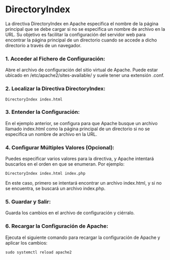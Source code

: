 # DirectoryIndex

La directiva DirectoryIndex en Apache especifica el nombre de la página principal que se debe cargar si no se especifica un nombre de archivo en la URL. Su objetivo es facilitar la configuración del servidor web para encontrar la página principal de un directorio cuando se accede a dicho directorio a través de un navegador.

### 1. Acceder al Fichero de Configuración:

Abre el archivo de configuración del sitio virtual de Apache. Puede estar ubicado en /etc/apache2/sites-available/ y suele tener una extensión .conf.

### 2.  Localizar la Directiva DirectoryIndex:

```
DirectoryIndex index.html
```

### 3. Entender la Configuración:

En el ejemplo anterior, se configura para que Apache busque un archivo llamado index.html como la página principal de un directorio si no se especifica un nombre de archivo en la URL.

### 4. Configurar Múltiples Valores (Opcional):

Puedes especificar varios valores para la directiva, y Apache intentará buscarlos en el orden en que se enumeran. Por ejemplo:

```
DirectoryIndex index.html index.php
```
En este caso, primero se intentará encontrar un archivo index.html, y si no se encuentra, se buscará un archivo index.php.

### 5. Guardar y Salir:

Guarda los cambios en el archivo de configuración y ciérralo.

### 6. Recargar la Configuración de Apache:

Ejecuta el siguiente comando para recargar la configuración de Apache y aplicar los cambios:

```
sudo systemctl reload apache2
```


